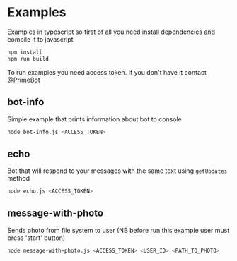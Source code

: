 # Examples

Examples in typescript so first of all you need install dependencies and compile it to javascript

```bash
npm install
npm run build
```
 
To run examples you need access token. If you don't have it contact [@PrimeBot](http://tt.me/primebot)

## bot-info

Simple example that prints information about bot to console

```bash
node bot-info.js <ACCESS_TOKEN>
```

## echo

Bot that will respond to your messages with the same text using `getUpdates` method

```bash
node echo.js <ACCESS_TOKEN>
```

## message-with-photo

Sends photo from file system to user (NB before run this example user must press 'start' button)

```bash
node message-with-photo.js <ACCESS_TOKEN> <USER_ID> <PATH_TO_PHOTO>
```
